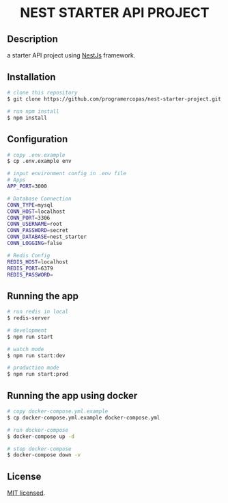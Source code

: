 <p align="center" style="font-size: 31px; font-weight:bold;">NEST STARTER API PROJECT</p>
  
## Description

a starter API project using [NestJs](https://github.com/nestjs/nest) framework.

## Installation

```bash
# clone this repository
$ git clone https://github.com/programercopas/nest-starter-project.git

# run npm install
$ npm install
```

## Configuration
```bash
# copy .env.example
$ cp .env.example env

# input environment config in .env file
# Apps
APP_PORT=3000

# Database Connection
CONN_TYPE=mysql
CONN_HOST=localhost
CONN_PORT=3306
CONN_USERNAME=root
CONN_PASSWORD=secret
CONN_DATABASE=nest_starter
CONN_LOGGING=false

# Redis Config
REDIS_HOST=localhost
REDIS_PORT=6379
REDIS_PASSWORD=
```

## Running the app

```bash
# run redis in local
$ redis-server

# development
$ npm run start

# watch mode
$ npm run start:dev

# production mode
$ npm run start:prod
```

## Running the app using docker
```bash
# copy docker-compose.yml.example
$ cp docker-compose.yml.example docker-compose.yml

# run docker-compose
$ docker-compose up -d  

# stop docker-compose
$ docker-compose down -v 
```

## License

[MIT licensed](LICENSE).
